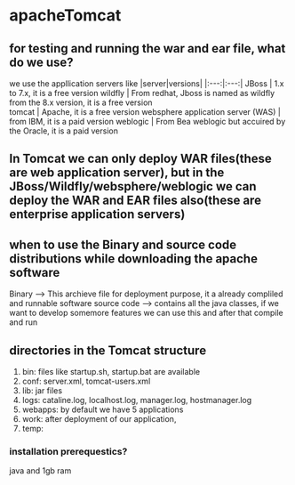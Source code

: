 # apacheTomcat

## for testing and running the war and ear file, what do we use?
we use the appllication servers like
|server|versions|
|:---:|:---:|
JBoss | 1.x to 7.x, it is a free version
wildfly | From redhat, Jboss is named as wildfly from the 8.x version, it is a free version  
tomcat | Apache, it is a free version 
websphere application server (WAS) | from IBM, it is a paid version
weblogic | From Bea weblogic but accuired by the Oracle, it is a paid version

## In Tomcat we can only deploy WAR files(these are web application server), but in the JBoss/Wildfly/websphere/weblogic we can deploy the WAR and EAR files also(these are enterprise application servers)

## when to use the Binary and source code distributions while downloading the apache software
Binary --> This archieve file for deployment purpose, it a already compliled and runnable software
source code --> contains all the java classes, if we want to develop somemore features we can use this and after that compile and run  

## directories in the Tomcat structure
1. bin: files like startup.sh, startup.bat are available
2. conf: server.xml, tomcat-users.xml
3. lib: jar files
4. logs: cataline.log, localhost.log, manager.log, hostmanager.log
5. webapps: by default we have 5 applications
6. work: after deployment of our application, 
7. temp:

### installation prerequestics?
java and 1gb ram
